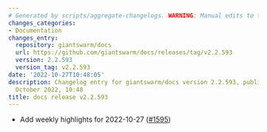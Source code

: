 ```yaml
---
# Generated by scripts/aggregate-changelogs. WARNING: Manual edits to this files will be overwritten.
changes_categories:
- Documentation
changes_entry:
  repository: giantswarm/docs
  url: https://github.com/giantswarm/docs/releases/tag/v2.2.593
  version: 2.2.593
  version_tag: v2.2.593
date: '2022-10-27T10:48:05'
description: Changelog entry for giantswarm/docs version 2.2.593, published on 27
  October 2022, 10:48
title: docs release v2.2.593
---
```


- Add weekly highlights for 2022-10-27 ([#1595](https://github.com/giantswarm/docs/pull/1595))
